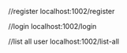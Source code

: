 //register
localhost:1002/register

//login
localhost:1002/login

//list all user
localhost:1002/list-all

